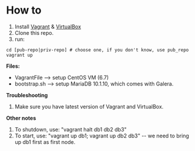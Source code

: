 **How to**
=========================
1. Install [Vagrant](https://www.vagrantup.com/) & [VirtualBox](https://www.virtualbox.org/wiki/Downloads)
2. Clone this repo.
3. run:
```
cd [pub-repo|priv-repo] # choose one, if you don't know, use pub_repo
vagrant up
```

**Files:**
 * VagrantFile   --> setup CentOS VM (6.7)
 * bootstrap.sh  --> setup MariaDB 10.1.10, which comes with Galera.

**Troubleshooting**
1. Make sure you have latest version of Vagrant and VirtualBox.

**Other notes**
1. To shutdown, use: "vagrant halt db1 db2 db3"
2. To start, use: "vagrant up db1; vagrant up db2 db3" -- we need to bring up db1 first as first node.
